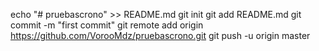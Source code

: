 echo "# pruebascrono" >> README.md
git init
git add README.md
git commit -m "first commit"
git remote add origin https://github.com/VorooMdz/pruebascrono.git
git push -u origin master
